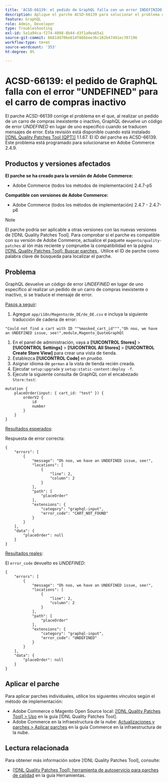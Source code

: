 ```yaml
---
title: 'ACSD-66139: el pedido de GraphQL falla con un error INDEFINIDO para el carro de compras inactivo'
description: Aplique el parche ACSD-66139 para solucionar el problema de Adobe Commerce donde, al realizar un pedido de un carro de compras inexistente o inactivo, GraphQL devuelve un código de error UNDEFINED en lugar de uno específico cuando se traducen mensajes de error.
feature: GraphQL
role: Admin, Developer
type: Troubleshooting
exl-id: 5a1a94ca-f274-4098-8b44-d3f1a0ea65a1
source-git-commit: 8681dd706e614f86bbee36c182b47491ec707196
workflow-type: tm+mt
source-wordcount: '353'
ht-degree: 0%

---
```


# ACSD-66139: el pedido de GraphQL falla con el error &quot;UNDEFINED&quot; para el carro de compras inactivo

El parche ACSD-66139 corrige el problema en el que, al realizar un pedido de un carro de compras inexistente o inactivo, GraphQL devuelve un código de error *UNDEFINED* en lugar de uno específico cuando se traducen mensajes de error. Esta revisión está disponible cuando está instalado [[!DNL Quality Patches Tool (QPT)]](/help/tools/quality-patches-tool/quality-patches-tool-to-self-serve-quality-patches.md) 1.1.67. El ID del parche es ACSD-66139. Este problema está programado para solucionarse en Adobe Commerce 2.4.9.

## Productos y versiones afectados

**El parche se ha creado para la versión de Adobe Commerce:**

* Adobe Commerce (todos los métodos de implementación) 2.4.7-p5

**Compatible con versiones de Adobe Commerce:**

* Adobe Commerce (todos los métodos de implementación) 2.4.7 - 2.4.7-p6

>[!NOTE]
>
>El parche podría ser aplicable a otras versiones con las nuevas versiones de [!DNL Quality Patches Tool]. Para comprobar si el parche es compatible con su versión de Adobe Commerce, actualice el paquete `magento/quality-patches` al ión más reciente y compruebe la compatibilidad en la página [[!DNL Quality Patches Tool]: Buscar parches &#x200B;](https://experienceleague.adobe.com/tools/commerce-quality-patches/index.html?lang=es). Utilice el ID de parche como palabra clave de búsqueda para localizar el parche.

## Problema

GraphQL devuelve un código de error *UNDEFINED* en lugar de uno específico al realizar un pedido de un carro de compras inexistente o inactivo, si se traduce el mensaje de error.

<u>Pasos a seguir</u>:

1. Agregue `app/i18n/Magento/de_DE/de_DE.csv` e incluya la siguiente traducción de cadena de error:

```
"Could not find a cart with ID ""%masked_cart_id""","Oh noo, we have an UNDEFINED issue, see!",module,Magento_QuoteGraphQl
```

1. En el panel de administración, vaya a **[!UICONTROL Stores]** > **[!UICONTROL Settings]** > **[!UICONTROL All Stores]** > **[!UICONTROL Create Store View]** para crear una vista de tienda.
1. Establezca **[!UICONTROL Code]** en *prueba*.
1. Asignar idioma de `german` a la vista de tienda recién creada.
1. Ejecutar `setup:upgrade` y `setup:static-content:deploy -f`.
1. Ejecute la siguiente consulta de GraphQL con el encabezado `Store:test`:

```
mutation {
    placeOrder(input: { cart_id: "test" }) {
        orderV2 {
            id
            number
        }
    }
}
```

<u>Resultados esperados</u>:

Respuesta de error correcta:

```
{
    "errors": [
        {
            "message": "Oh noo, we have an UNDEFINED issue, see!",
            "locations": [
                {
                    "line": 2,
                    "column": 2
                }
            ],
            "path": [
                "placeOrder"
            ],
            "extensions": {
                "category": "graphql-input",
                "error_code": "CART_NOT_FOUND"
            }
        }
    ],
    "data": {
        "placeOrder": null
    }
}
```

<u>Resultados reales</u>:

El `error_code` devuelto es *UNDEFINED*:

```
{
    "errors": [
        {
            "message": "Oh noo, we have an UNDEFINED issue, see!",
            "locations": [
                {
                    "line": 2,
                    "column": 2
                }
            ],
            "path": [
                "placeOrder"
            ],
            "extensions": {
                "category": "graphql-input",
                "error_code": "UNDEFINED"
            }
        }
    ],
    "data": {
        "placeOrder": null
    }
}
```

## Aplicar el parche

Para aplicar parches individuales, utilice los siguientes vínculos según el método de implementación:

* Adobe Commerce o Magento Open Source local: [[!DNL Quality Patches Tool] > Uso](/help/tools/quality-patches-tool/usage.md) en la guía [!DNL Quality Patches Tool].
* Adobe Commerce en la infraestructura de la nube: [Actualizaciones y parches > Aplicar parches](https://experienceleague.adobe.com/docs/commerce-cloud-service/user-guide/develop/upgrade/apply-patches.html?lang=es) en la guía Commerce en la infraestructura de la nube.

## Lectura relacionada

Para obtener más información sobre [!DNL Quality Patches Tool], consulte:

* [[!DNL Quality Patches Tool]: herramienta de autoservicio para parches de calidad](/help/tools/quality-patches-tool/quality-patches-tool-to-self-serve-quality-patches.md) en la guía Herramientas.
